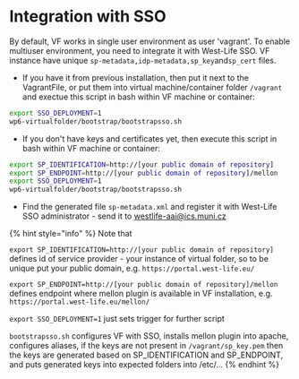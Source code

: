 # Integration with SSO

By default, VF works in single user environment as user 'vagrant'. To enable multiuser environment, you need to integrate it with West-Life SSO. VF instance have unique `sp-metadata,idp-metadata,sp_key`and`sp_cert` files.

* If you have it from previous installation, then put it next to the VagrantFile, or put them into virtual machine/container folder `/vagrant` and exectue this script in bash within VF machine or container:
```bash
export SSO_DEPLOYMENT=1
wp6-virtualfolder/bootstrap/bootstrapsso.sh
```

* If you don't have keys and certificates yet, then execute this script in bash within VF machine or container:
```bash
export SP_IDENTIFICATION=http://[your public domain of repository]
export SP_ENDPOINT=http://[your public domain of repository]/mellon
export SSO_DEPLOYMENT=1
wp6-virtualfolder/bootstrap/bootstrapsso.sh
```

* Find the generated file `sp-metadata.xml` and register it with West-Life SSO administrator - send it to westlife-aai@ics.muni.cz 

{% hint style="info" %}
Note that 

`export SP_IDENTIFICATION=http://[your public domain of repository]` defines id of service provider - your instance of virtual folder, so to be unique put your public domain, e.g. `https://portal.west-life.eu/`

`export SP_ENDPOINT=http://[your public domain of repository]/mellon` defines endpoint where mellon plugin is available in VF installation, e.g. `https://portal.west-life.eu/mellon/`

`export SSO_DEPLOYMENT=1` just sets trigger for further script 

`bootstrapsso.sh` configures VF with SSO, installs mellon plugin into apache, configures aliases, if the keys are not present in `/vagrant/sp_key.pem` then the keys are generated based on SP_IDENTIFICATION and SP_ENDPOINT, and puts generated keys into expected folders into /etc/...
{% endhint %}